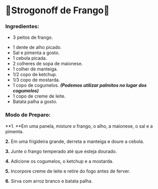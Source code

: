 # :chicken:Strogonoff de Frango:chicken:

### Ingredientes:	

-  3 peitos de frango.

* 1 dente de alho picado. 
* Sal e pimenta a gosto. 
* 1 cebola picada. 
* 2 colheres de sopa de maionese.
* 1 colher de manteiga. 
* 1/2 copo de ketchup. 
* 1/3 copo de mostarda.
* 1 copo de cogumelos.  **_(Podemos utilizar palmitos no lugar dos cogumelos)_**
* 1 copo de creme de leite.
* Batata palha a gosto.

### Modo de Preparo:

**1. **Em uma panela, misture o frango, o alho, a maionese, o sal e a pimenta. 

**2.** Em uma frigideira grande, derreta a manteiga e doure a cebola.

**3.** Junte o frango temperado até que esteja dourado.

**4.** Adicione os cogumelos, o ketchup e a mostarda.

**5.** Incorpore creme de leite e retire do fogo antes de ferver.

**6.** Sirva com arroz branco e batata palha.